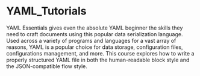 # YAML_Tutorials

YAML Essentials gives even the absolute YAML beginner the skills they need to craft documents using this popular data serialization language. Used across a variety of programs and languages for a vast array of reasons, YAML is a popular choice for data storage, configuration files, configurations management, and more. This course explores how to write a properly structured YAML file in both the human-readable block style and the JSON-compatible flow style.
